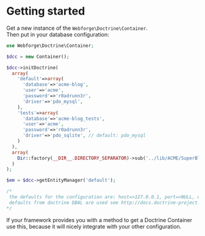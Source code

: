 # Getting started

Get a new instance of the `Webforge\Doctrine\Container`.  
Then put in your database configuration:

```php
use Webforge\Doctrine\Container;

$dcc = new Container();

$dcc->initDoctrine(
  array(
    'default'=>array(
      'database'=>'acme-blog',
      'user'=>'acme',
      'password'=>'r0adrunn3r',
      'driver'=>'pdo_mysql',
    ),
    'tests'=>array(
      'database'=>'acme-blog_tests',
      'user'=>'acme',
      'password'=>'r0adrunn3r',
      'driver'=>'pdo_sqlite', // default: pdo_mysql
    )
  ),
  array(
    Dir::factory(__DIR__.DIRECTORY_SEPARATOR)->sub('../lib/ACME/SuperBlog/Entities/')->resolvePath()
  )
);

$em = $dcc->getEntityManager('default');

/*
 the defaults for the configuration are: host=>127.0.0.1, port=>NULL, unix_socket=>NULL, charset="utf8"
 defaults from doctrine DBAL are used see http://docs.doctrine-project.org/projects/doctrine-dbal/en/latest/reference/configuration.html
*/
```

If your framework provides you with a method to get a Doctrine Container use this, because it will nicely integrate with your other configuration.